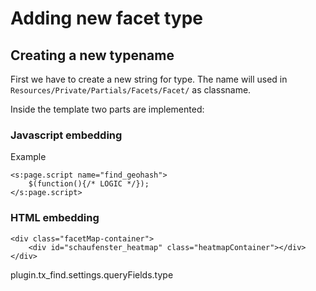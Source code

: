 # Adding new facet type

## Creating a new typename

First we have to create a new string for type. The name will used in `Resources/Private/Partials/Facets/Facet/` as classname.

Inside the template two parts are implemented:

### Javascript embedding

 Example
```
<s:page.script name="find_geohash">
	$(function(){/* LOGIC */});
</s:page.script>
```

### HTML embedding
```
<div class="facetMap-container">
	<div id="schaufenster_heatmap" class="heatmapContainer"></div>
</div>
```


plugin.tx_find.settings.queryFields.type
